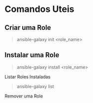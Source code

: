 # Comandos Uteis

## Criar uma Role
> ansible-galaxy init <role_name>
## Instalar uma Role
> ansible-galaxy install <role_name>

Listar Roles Instaladas
> ansible-galaxy list

Remover uma Role
